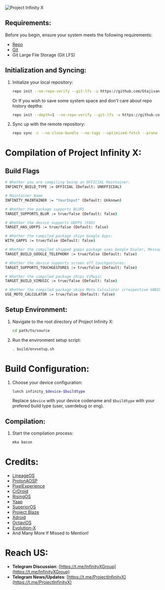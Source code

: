 ![Project Infinity X](https://raw.githubusercontent.com/ProjectInfinity-X/.github/main/profile/Infinity.png)

## Requirements:
Before you begin, ensure your system meets the following requirements:
- [Repo](https://source.android.com/source/using-repo.html)
- [Git](https://source.android.com/source/version-control.html)
- Git Large File Storage (Git LFS)

## Initialization and Syncing:
1. Initialize your local repository:
    ```bash
    repo init --no-repo-verify --git-lfs -u https://github.com/Gtajisan/manifest_inf -b QPR3 -g default,-mips,-darwin,-notdefault
    ```
   Or If you wish to save some system space and don't care about repo history depths:
    ```bash
    repo init --depth=1 --no-repo-verify --git-lfs -u https://github.com/Gtajisan/manifest_inf -b QPR3 -g default,-mips,-darwin,-notdefault
    ```
2. Sync up with the remote repository:
    ```bash
    repo sync -c --no-clone-bundle --no-tags --optimized-fetch --prune --force-sync -j$(nproc --all)
    ```

# Compilation of Project Infinity X:

Build Flags
---------------
```bash
# Whether you are compiling being an OFFICIAL Maintainer:
INFINITY_BUILD_TYPE := OFFICIAL (Default: UNOFFICIAL)

# Maintainer Name
INFINITY_MAINTAINER := "YourInput" (Default: Unknown)

# Whether the package supports BLURS
TARGET_SUPPORTS_BLUR := true/false (Default: false)

# Whether the device supports UDFPS (FOD)
TARGET_HAS_UDFPS := true/false (Default: false)

# Whether the compiled package ships Google Apps:
WITH_GAPPS := true/false (Default: false)

# Whether the compiled shipped gapps package uses Google Dialer, Messaging, Contacts:
TARGET_BUILD_GOOGLE_TELEPHONY := true/false (Default: false)

# Whether the device supports screen off touchgestures:
TARGET_SUPPORTS_TOUCHGESTURES := true/false (Default: false)

# Whether the compiled package ships ViMusic
TARGET_BUILD_VIMUSIC := true/false (Default: false)

# Whether the compiled package ships Moto Calculator irrespective VANILLA or GAPPS:
USE_MOTO_CALCULATOR := true/false (Default: false)
```
## Setup Environment:
1. Navigate to the root directory of Project Infinity X:
    ```bash
    cd path/to/source
    ```
2. Run the environment setup script:
    ```bash
    . build/envsetup.sh
    ```
# Build Configuration:
1. Choose your device configuration:
    ```bash
    lunch infinity_$device-$buildtype
    ```
    Replace `$device` with your device codename and `$buildtype` with your prefered build type (user, userdebug or eng).

## Compilation:
1. Start the compilation process:
    ```bash
    mka bacon
    ```

# Credits:
- [LineageOS](https://github.com/LineageOS)
- [ProtonAOSP](https://github.com/ProtonAOSP)
- [PixelExperience](https://github.com/PixelExperience)
- [CrDroid](https://github.com/crdroidandroid)
- [RisingOS](https://github.com/RisingTechOSS)
- [Yaap](https://github.com/yaap)
- [SuperiorOS](https://github.com/SuperiorOS)
- [Project Blaze](https://github.com/ProjectBlaze)
- [Xdroid](https://github.com/xdroid-oss)
- [OctaviOS](https://github.com/Octavi-OS)
- [Evolution-X](https://github.com/Evolution-X)
- And Many More If Missed to Mention!

# Reach US:
- **Telegram Discussion**: [https://t.me/InfinityXGroup](https://t.me/InfinityXGroup)
- **Telegram News/Updates**: [https://t.me/ProjectInfinityX](https://t.me/ProjectInfinityX)

